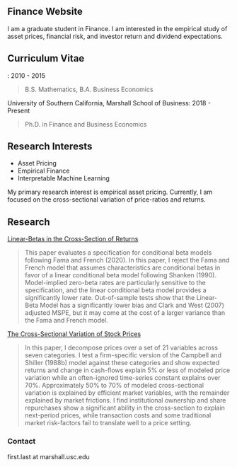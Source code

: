 ## Finance Website

I am a graduate student in Finance. I am interested in the empirical study of asset prices, financial risk, and investor return and dividend expectations.

## Curriculum Vitae
: 2010 - 2015
> B.S. Mathematics, B.A. Business Economics

University of Southern California, Marshall School of Business: 2018 - Present
> Ph.D. in Finance and Business Economics

## Research Interests
- Asset Pricing
- Empirical Finance
- Interpretable Machine Learning

My primary research interest is empirical asset pricing. Currently, I am focused on the cross-sectional variation of price-ratios and returns.


## Research
[Linear-Betas in the Cross-Section of Returns](https://papers.ssrn.com/sol3/papers.cfm?abstract_id=3522641)
> This paper evaluates a specification for conditional beta models following Fama and French (2020). In this paper, I reject the Fama and French model that assumes characteristics are conditional betas in favor of a linear conditional beta model following Shanken (1990). Model-implied zero-beta rates are particularly sensitive to the specification, and the linear conditional beta model provides a significantly lower rate. Out-of-sample tests show that the Linear-Beta Model has a significantly lower bias and Clark and West (2007) adjusted MSPE, but it may come at the cost of a larger variance than the Fama and French model.



[The Cross-Sectional Variation of Stock Prices](https://papers.ssrn.com/sol3/papers.cfm?abstract_id=3759410)
> In this paper, I decompose prices over a set of 21 variables across seven categories. I test a firm-specific version of the Campbell and Shiller (1988b) model against these categories and show expected returns and change in cash-flows explain 5% or less of modeled price variation while an often-ignored time-series constant explains over 70%. Approximately 50% to 70% of modeled cross-sectional variation is explained by efficient market variables, with the remainder explained by market frictions. I find institutional ownership and share repurchases show a significant ability in the cross-section to explain next-period prices, while transaction costs and some traditional market risk-factors fail to translate well to a price setting.

### Contact
first.last at marshall.usc.edu

